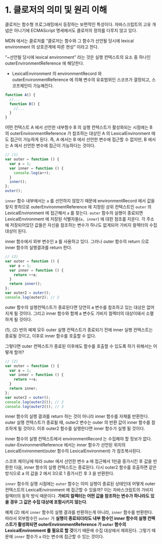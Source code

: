 # 1. 클로저의 의미 및 원리 이해

클로저는 함수형 프로그래밍에서 등장하는 보편적인 특성이다. 자바스크립트의 고유 개념은 아니기에 ECMAScript 명세에서도 클로저의 정의를 다루지 않고 있다.

MDN 에서는 클로저를 “클로저는 함수와 그 함수가 선언될 당시에 lexical environment 의 상호관계에 따른 현상” 이라고 한다.

“~선언될 당시에 lexical environment” 라는 것은 실행 컨텍스트의 요소 중 하나인 outerEnvironmentReference 에 해당한다.

- LexicalEnvironment 의 environmentRecord 와 outerEnvironmentReference 에 의해 변수의 유효범위인 스코프가 결정되고, 스코프체인이 가능해진다.

```jsx
function A() {
  //...
  function B() {
    //...
  }
}
```

어떤 컨텍스트 A 에서 선언한 내부함수 B 의 실행 컨텍스트가 활성화되는 시점에는 B 의 outerEnvironmentReference 가 참조하는 대상인 A 의 LexicalEnvironment 에도 접근이 가능하게 된다. 즉, A 에서는 B 에서 선언한 변수에 접근할 수 없지만, B 에서는 A 에서 선언한 변수에 접근이 가능하다는 것이다.

```jsx
// (1)
var outer = function () {
  var a = 1;
  var inner = function () {
    console.log(a++);
  }
  inner();
};
outer();
```

`inner` 함수 내부에서는 `a` 를 선언하지 않았기 때문에 environmentRecord 에서 값을 찾지 못하므로 outerEnvironmentReference 에 지정된 상위 컨텍스트인 `outer` 의 LexicalEnvironment 에 접근해서 `a` 를 찾는다. `outer` 함수의 실행이 종료되면 LexicalEnvironment 에 저장된 식별자들(`a, inner`) 에 대한 참조를 지운다. 각 주소에 저장되어있던 값들은 자신을 참조하는 변수가 하나도 없게되어 가비지 컬렉터의 수집대상이 된다.

inner 함수에서 외부 변수인 a 를 사용하고 있다. 그러나 outer 함수의 return 으로 inner 함수의 실행결과를 return 한다.

```jsx
// (2)
var outer = function () {
  var a = 1;
  var inner = function () {
    return ++a;
  }
  return inner();
};
var outer2 = outer();
console.log(outer2); // 2
```

outer 함수의 실행컨텍스트가 종료된다면 당연히 a 변수를 참조하고 있는 대상은 없어지게 될 것이다. 그리고 inner 함수와 함께 a 변수도 가비지 컬렉터의 대상이돼서 소멸하게 될 것이다.

(1), (2) 번의 예제 모두 outer 실행 컨텍스트가 종료되기 전에 inner 실행 컨텍스트는 종료될 것이고, 이후로 inner 함수를 호출할 수 없다.

그렇다면 outer 컨텍스트가 종료된 이후에도 함수를 호출할 수 있도록 하기 위해서는 어떻게 할까?

```jsx
// (2)
var outer = function () {
  var a = 1;
  var inner = function () {
    return ++a;
  }
  return inner;
};
var outer2 = outer();
console.log(outer2()); // 2
console.log(outer2()); // 3
```

inner 함수의 실행 결과를 return 하는 것이 아니라 inner 함수를 자체를 반환한다. outer 실행 컨텍스트가 종료될 때, outer2 변수는 outer 의 반환 값이 inner 함수를 참조하게 될 것이다. 이후 outer2 함수를 실행한다면 inner 함수가 실행 될 것이다.

inner 함수의 실행 컨텍스트에서 environmentRecord 는 수집해야 할 정보가 없다. outer-EnvironmentReference 에서는 inner 함수가 선언된 위치의 LexicalEnvironment(outer 함수의 LexicalEnvironment) 가 참조복사된다.

스코프 체이닝에 따라 outer 에서 선언한 변수 a 에 접근해서 1만큼 증가시킨 후 값을 반환한 다음, inner 함수의 실행 컨텍스트는 종료된다. 다시 outer2 함수를 호출하면 같은 방식으로 a 의 값을 2 에서 3으로 1 증가시킨 후 3 을 반환한다.

`inner` 함수의 실행 시점에는 `outer` 함수는 이미 실행이 종료된 상태인데 어떻게 outer 컨텍스트의 LexicalEnvironment 에 접근할 수 있을까? 이는 자바스크립트의 가비지 컬렉터의 동작 방식 때문이다. **가비지 컬렉터는 어떤 값을 참조하는 변수가 하나라도 있을 경우 그 값은 수집 대상에 포함시키지 않는다**.

예제 (2) 에서 `inner` 함수의 실행 결과를 반환하는게 아니라, `inner` 함수를 반환한다. 따라서 외부함수인 `outer` 가 **실행이 종료되더라도 내부 함수인 inner 함수의 실행 컨텍스트가 활성화되면 outerEnvironmentReference 가 `outer` 함수의 LexicalEnvironment 를 필요로 할 것**이기 때문에 수집 대상에서 제외된다. 그렇기 때문에 `inner` 함수가 `a` 라는 변수에 접근할 수 있는 것이다.
